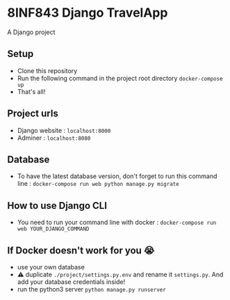 # 8INF843 Django TravelApp

A Django project

## Setup

* Clone this repository
* Run the following command in the project root directory `docker-compose up`
* That's all!

## Project urls

* Django website : `localhost:8000`
* Adminer : `localhost:8080`

## Database

* To have the latest database version, don't forget to run this command line : `docker-compose run web python manage.py migrate`

## How to use Django CLI

* You need to run your command line with docker : `docker-compose run web YOUR_DJANGO_COMMAND`

## If Docker doesn't work for you :sob: 

* use your own database
* :warning: duplicate `./project/settings.py.env` and rename it `settings.py`. And add your database credentials inside!
* run the python3 server `python manage.py runserver`
